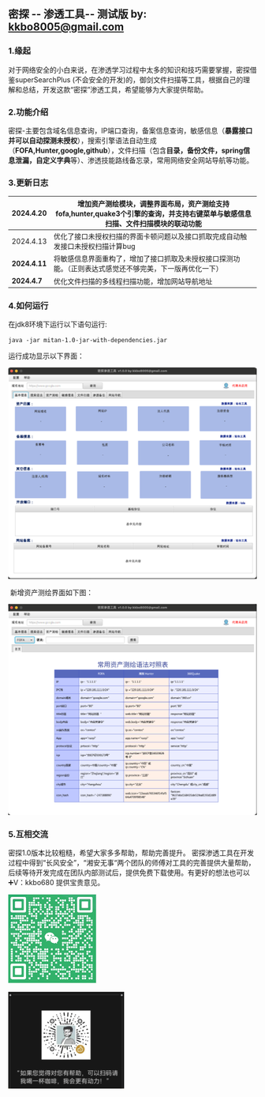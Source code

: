 ## 密探 -- 渗透工具-- 测试版     by: kkbo8005@gmail.com

### 1.缘起

  对于网络安全的小白来说，在渗透学习过程中太多的知识和技巧需要掌握，密探借鉴superSearchPlus (不会安全的开发)的，御剑文件扫描等工具，根据自己的理解和总结，开发这款“密探”渗透工具，希望能够为大家提供帮助。

### 2.功能介绍

  密探-主要包含域名信息查询，IP端口查询，备案信息查询，敏感信息（**暴露接口并可以自动探测未授权**），搜索引擎语法自动生成（**FOFA,Hunter,google,github**），文件扫描（包含**目录，备份文件，spring信息泄漏，自定义字典**等）、渗透技能路线备忘录，常用网络安全网站导航等功能。

### 3.更新日志

| 2024.4.20     | 增加资产测绘模块，调整界面布局，资产测绘支持fofa,hunter,quake3个引擎的查询，并支持右键菜单与敏感信息扫描、文件扫描模块的联动功能 |
| ------------- | ------------------------------------------------------------ |
| 2024.4.13     | 优化了接口未授权扫描的界面卡顿问题以及接口抓取完成自动触发接口未授权扫描计算bug |
| **2024.4.11** | 将敏感信息界面重构了，增加了接口抓取及未授权接口探测功能。（正则表达式感觉还不够完美，下一版再优化一下） |
| **2024.4.7**  | 优化文件扫描的多线程扫描功能，增加网站导航地址               |

###  4.如何运行

 在jdk8环境下运行以下语句运行:

```
java -jar mitan-1.0-jar-with-dependencies.jar
```

运行成功显示以下界面：

![image-20240420213919203](Readme.assets/image-20240420213919203.png)

​    新增资产测绘界面如下图：

![image-20240420214255033](Readme.assets/image-20240420214255033.png)



### 5.互相交流

密探1.0版本比较粗糙，希望大家多多帮助，帮助完善提升。 密探渗透工具在开发过程中得到“长风安全”，“湘安无事“两个团队的师傅对工具的完善提供大量帮助，后续等待开发完成在团队内部测试后，提供免费下载使用。有更好的想法也可以➕V：kkbo680  提供宝贵意见。 

![image-20240406180609618](Readme.assets/image-20240406180609618.png)

![image-20240421225137130](Readme.assets/image-20240421225137130.png)